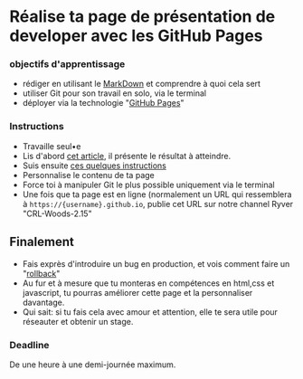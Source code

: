 # Réalise ta page de présentation de developer avec les GitHub Pages

### objectifs d'apprentissage

- rédiger en utilisant le [MarkDown](https://guides.github.com/features/mastering-markdown/) et comprendre à quoi cela sert
- utiliser Git pour son travail en solo, via le terminal
- déployer via la technologie "[GitHub Pages](https://pages.github.com/)"


### Instructions

- Travaille seul•e
- Lis d'abord [cet article](https://dev.to/flexdinesh/create-your-developer-landing-page-with-github-pages---42jk), il présente le résultat à atteindre.
- Suis ensuite [ces quelques instructions](https://github.com/flexdinesh/dev-landing-page#github-pages)
- Personnalise le contenu de ta page
- Force toi à manipuler Git le plus possible uniquement via le terminal
- Une fois que ta page est en ligne (normalement un URL qui ressemblera à `https://{username}.github.io`, publie cet URL sur notre channel Ryver "CRL-Woods-2.15"

## Finalement

- Fais exprès d'introduire un bug en production, et vois comment faire un "[rollback](http://lmgtfy.com/?q=git+rollback+how-to)"
- Au fur et à mesure que tu monteras en compétences en html,css et javascript, tu pourras améliorer cette page et la personnaliser davantage. 
- Qui sait: si tu fais cela avec amour et attention, elle te sera utile pour réseauter et obtenir un stage.


### Deadline

De une heure à une demi-journée maximum.




